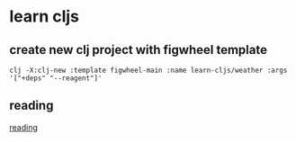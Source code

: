 # learn cljs
## create new clj project with figwheel template
```shell
clj -X:clj-new :template figwheel-main :name learn-cljs/weather :args '["+deps" "--reagent"]'
```
## reading
[reading](https://www.learn-clojurescript.com/section-1/lesson-8-capstone-weather-forecasting-app/)
